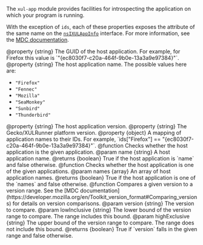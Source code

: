 <!-- This Source Code Form is subject to the terms of the Mozilla Public
   - License, v. 2.0. If a copy of the MPL was not distributed with this
   - file, You can obtain one at http://mozilla.org/MPL/2.0/. -->

<!-- contributed by Drew Willcoxon [adw@mozilla.com] -->

The `xul-app` module provides facilities for introspecting the application on
which your program is running.

With the exception of `ids`, each of these properties exposes the attribute of
the same name on the [`nsIXULAppInfo`][nsIXULAppInfo] interface.  For more
information, see the [MDC documentation][].

[nsIXULAppInfo]: http://mxr.mozilla.org/mozilla-central/source/xpcom/system/nsIXULAppInfo.idl
[MDC documentation]: https://developer.mozilla.org/en/nsIXULAppInfo

<api name="ID">
@property {string}
  The GUID of the host application.  For example, for Firefox this value is
  `"{ec8030f7-c20a-464f-9b0e-13a3a9e97384}"`.
</api>

<api name="name">
@property {string}
  The host application name.  The possible values here are:
  
  * `"Firefox"`
  * `"Fennec"`
  * `"Mozilla"`
  * `"SeaMonkey"`
  * `"Sunbird"`
  * `"Thunderbird"`

</api>

<api name="version">
@property {string}
  The host application version.
</api>

<api name="platformVersion">
@property {string}
  The Gecko/XULRunner platform version.
</api>

<api name="ids">
@property {object}
  A mapping of application names to their IDs.  For example,
  `ids["Firefox"] == "{ec8030f7-c20a-464f-9b0e-13a3a9e97384}"`.
</api>

<api name="is">
@function
  Checks whether the host application is the given application.
@param name {string}
  A host application name.
@returns {boolean}
  True if the host application is `name` and false otherwise.
</api>

<api name="isOneOf">
@function
  Checks whether the host application is one of the given applications.
@param names {array}
  An array of host application names.
@returns {boolean}
  True if the host application is one of the `names` and false otherwise.
</api>

<api name="versionInRange">
@function
  Compares a given version to a version range.  See the [MDC documentation](https://developer.mozilla.org/en/Toolkit_version_format#Comparing_versions)
  for details on version comparisons.
@param version {string}
  The version to compare.
@param lowInclusive {string}
  The lower bound of the version range to compare.  The range includes this
  bound.
@param highExclusive {string}
  The upper bound of the version range to compare.  The range does not include
  this bound.
@returns {boolean}
  True if `version` falls in the given range and false otherwise.
</api>
